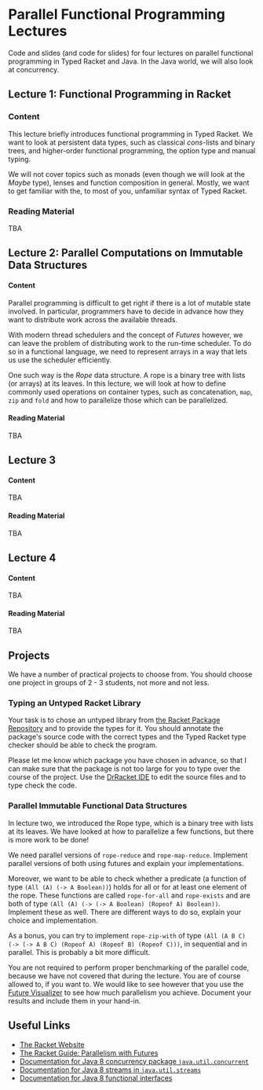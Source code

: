 # Parallel Functional Programming Lectures #

Code and slides (and code for slides) for four lectures on parallel functional programming in Typed Racket and Java. In the Java world, we will also look at concurrency.

## Lecture 1: Functional Programming in Racket ##

### Content ###

This lecture briefly introduces functional programming in Typed Racket. We want to look at persistent data types, such as classical *cons*-lists and binary trees, and higher-order functional programming, the option type and manual typing.

We will not cover topics such as monads (even though we will look at the *Maybe* type), lenses and function composition in general. Mostly, we want to get familiar with the, to most of you, unfamiliar syntax of Typed Racket.

### Reading Material ###

TBA

## Lecture 2: Parallel Computations on Immutable Data Structures ##

#### Content ####

Parallel programming is difficult to get right if there is a lot of mutable state involved. In particular, programmers have to decide in advance how they want to distribute work across the available threads.

With modern thread schedulers and the concept of *Futures* however, we can leave the problem of distributing work to the run-time scheduler. To do so in a functional language, we need to represent arrays in a way that lets us use the scheduler efficiently.

One such way is the *Rope* data structure. A rope is a binary tree with lists (or arrays) at its leaves. In this lecture, we will look at how to define commonly used operations on container types, such as concatenation, ```map```, ```zip``` and ```fold``` and how to parallelize those which can be parallelized.

#### Reading Material ####

TBA

## Lecture 3 ##

#### Content ####

TBA

#### Reading Material ####

TBA

## Lecture 4 ##

#### Content ####

TBA

#### Reading Material ####

TBA

## Projects ##

We have a number of practical projects to choose from. You should choose one project in groups of 2 - 3 students, not more and not less.

### Typing an Untyped Racket Library ###

Your task is to chose an untyped library from [the Racket Package Repository](https://pkgs.racket-lang.org/) and to provide the types for it. You should annotate the package's source code with the correct types and the Typed Racket type checker should be able to check the program.

Please let me know which package you have chosen in advance, so that I can make sure that the package is not too large for you to type over the course of the project. Use the [DrRacket IDE](http://racket-lang.org/) to edit the source files and to type check the code.

### Parallel Immutable Functional Data Structures ####

In lecture two, we introduced the Rope type, which is a binary tree with lists at its leaves. We have looked at how to parallelize a few functions, but there is more work to be done!

We need parallel versions of ```rope-reduce``` and ```rope-map-reduce```. Implement parallel versions of both using futures and explain your implementations.

Moreover, we want to be able to check whether a predicate (a function of type ```(All (A) (-> A Boolean))```) holds for all or for at least one element of the rope. These functions are called ```rope-for-all``` and ```rope-exists``` and are both of type ```(All (A) (-> (-> A Boolean) (Ropeof A) Boolean))```. Implement these as well. There are different ways to do so, explain your choice and implementation.

As a bonus, you can try to implement ```rope-zip-with``` of type ```(All (A B C) (-> (-> A B C) (Ropeof A) (Ropeof B) (Ropeof C)))```, in sequential and in parallel. This is probably a bit more difficult.

You are not required to perform proper benchmarking of the parallel code, because we have not covered that during the lecture. You are of course allowed to, if you want to. We would like to see however that you use the [Future Visualizer](https://docs.racket-lang.org/future-visualizer/index.html) to see how much parallelism you achieve. Document your results and include them in your hand-in.

## Useful Links ##

- [The Racket Website](http://racket-lang.org/)
- [The Racket Guide: Parallelism with Futures](https://docs.racket-lang.org/guide/parallelism.html)
- [Documentation for Java 8 concurrency package ```java.util.concurrent```](http://docs.oracle.com/javase/8/docs/api/java/util/concurrent/package-summary.html)
- [Documentation for Java 8 streams in  ```java.util.streams```](http://docs.oracle.com/javase/8/docs/api/java/util/stream/package-summary.html)
- [Documentation for Java 8 functional interfaces](http://docs.oracle.com/javase/8/docs/api/java/util/function/package-summary.html)
